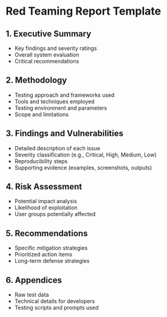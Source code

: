 # Red Teaming Report Template

## 1. Executive Summary
- Key findings and severity ratings
- Overall system evaluation
- Critical recommendations

## 2. Methodology
- Testing approach and frameworks used
- Tools and techniques employed
- Testing environment and parameters
- Scope and limitations

## 3. Findings and Vulnerabilities
- Detailed description of each issue
- Severity classification (e.g., Critical, High, Medium, Low)
- Reproducibility steps
- Supporting evidence (examples, screenshots, outputs)

## 4. Risk Assessment
- Potential impact analysis
- Likelihood of exploitation
- User groups potentially affected

## 5. Recommendations
- Specific mitigation strategies
- Prioritized action items
- Long-term defense strategies

## 6. Appendices
- Raw test data
- Technical details for developers
- Testing scripts and prompts used